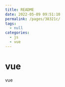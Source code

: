 ```yaml
---
title: README
date: 2022-05-09 09:51:10
permalink: /pages/38321c/
tags: 
  - null
categories: 
  - js
  - vue
---
```



# vue
vue